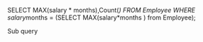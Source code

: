 SELECT MAX(salary * months),Count(*) FROM Employee WHERE salary*months = (SELECT MAX(salary*months ) from Employee);


Sub query